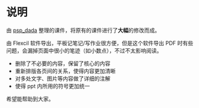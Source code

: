 # 说明

由 [psp_dada](https://github.com/pspdada) 整理的课件，将原有的课件进行了**大幅**的修改而成。

由 Flexcil 软件导出，平板记笔记/写作业很方便，但是这个软件导出 PDF 时有些问题，会漏掉页面中很小的笔迹（如小数点），不过不太影响阅读。

- 删除了不必要的内容，保留了核心的内容
- 重新排版各页间的关系，使得内容更加清晰
- 对多处文字、图片等内容做了详细的注解
- 使得 ppt 内所用的符号更加统一

希望能帮助到大家。
